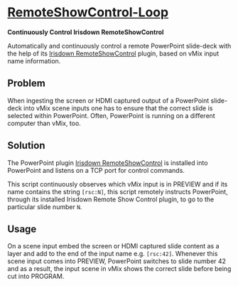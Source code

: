 
[RemoteShowControl-Loop](remoteshowcontrol-loop.vb)
===================================================

**Continuously Control Irisdown RemoteShowControl**

Automatically and continuously control a remote
PowerPoint slide-deck with the help of its [Irisdown
RemoteShowControl](https://www.irisdown.co.uk/rsc.html) plugin,
based on vMix input name information.

Problem
-------

When ingesting the screen or HDMI captured output of a PowerPoint
slide-deck into vMix scene inputs one has to ensure that the correct
slide is selected within PowerPoint. Often, PowerPoint is running on a
different computer than vMix, too.

Solution
--------

The PowerPoint plugin [Irisdown
RemoteShowControl](https://www.irisdown.co.uk/rsc.html) is installed
into PowerPoint and listens on a TCP port for control commands.

This script continuously observes which vMix input is in PREVIEW and if
its name contains the string `[rsc:N]`, this script remotely instructs
PowerPoint, through its installed Irisdown Remote Show Control plugin,
to go to the particular slide number `N`.

Usage
-----

On a scene input embed the screen or HDMI captured slide content as a
layer and add to the end of the input name e.g. `[rsc:42]`. Whenever
this scene input comes into PREVIEW, PowerPoint switches to slide number
42 and as a result, the input scene in vMix shows the correct slide
before being cut into PROGRAM.

